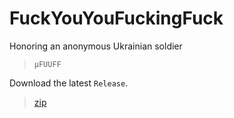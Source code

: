# FuckYouYouFuckingFuck

Honoring an anonymous Ukrainian soldier

> `µFUUFF`

Download the latest `Release`.

>[zip](https://github.com/PersonHood/FuckYouYouFuckingFuck/archive/refs/tags/1.4.zip)

